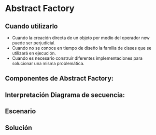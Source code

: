 # Abstract Factory

## Cuando utilizarlo

* Cuando la creación directa de un objeto por medio del operador new puede ser perjudicial.
* Cuando no se conoce en tiempo de diseño la familia de clases que se utilizará en ejecución.
* Cuando es necesario construir diferentes implementaciones para solucionar una misma problemática.

## Componentes de Abstract Factory:

## Interpretación Diagrama de secuencia:

## Escenario

## Solución

